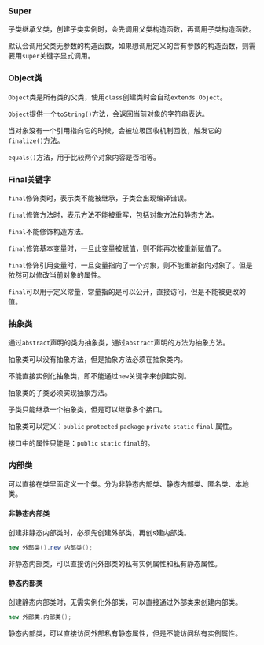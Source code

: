 ### Super

子类继承父类，创建子类实例时，会先调用父类构造函数，再调用子类构造函数。

默认会调用父类无参数的构造函数，如果想调用定义的含有参数的构造函数，则需要用`super`关键字显式调用。



### Object类

`Object`类是所有类的父类，使用`class`创建类时会自动`extends Object`。

 `Object`提供一个`toString()`方法，会返回当前对象的字符串表达。

当对象没有一个引用指向它的时候，会被垃圾回收机制回收，触发它的`finalize()`方法。

`equals()`方法，用于比较两个对象内容是否相等。



### Final关键字

`final`修饰类时，表示类不能被继承，子类会出现编译错误。

`final`修饰方法时，表示方法不能被重写，包括对象方法和静态方法。

`final`不能修饰构造方法。

`final`修饰基本变量时，一旦此变量被赋值，则不能再次被重新赋值了。

`final`修饰引用变量时，一旦变量指向了一个对象，则不能重新指向对象了。但是依然可以修改当前对象的属性。

`final`可以用于定义常量，常量指的是可以公开，直接访问，但是不能被更改的值。



### 抽象类

通过`abstract`声明的类为抽象类，通过`abstract`声明的方法为抽象方法。

抽象类可以没有抽象方法，但是抽象方法必须在抽象类内。

不能直接实例化抽象类，即不能通过`new`关键字来创建实例。

抽象类的子类必须实现抽象方法。

子类只能继承一个抽象类，但是可以继承多个接口。

抽象类可以定义：`public` `protected` `package` `private` `static` `final` 属性。

接口中的属性只能是：`public` `static` `final`的。



### 内部类

可以直接在类里面定义一个类。分为非静态内部类、静态内部类、匿名类、本地类。

#### 非静态内部类

创建非静态内部类时，必须先创建外部类，再创s建内部类。

```java
new 外部类().new 内部类();
```

非静态内部类，可以直接访问外部类的私有实例属性和私有静态属性。

#### 静态内部类

创建静态内部类时，无需实例化外部类，可以直接通过外部类来创建内部类。

```java
new 外部类.内部类();
```

静态内部类，可以直接访问外部私有静态属性，但是不能访问私有实例属性。

